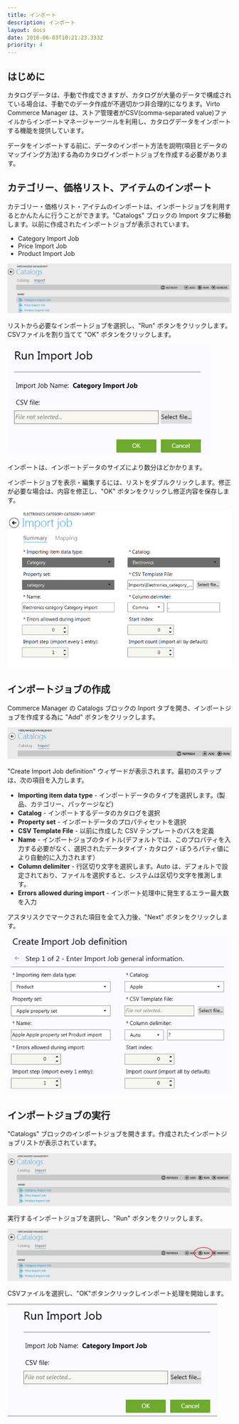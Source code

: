 ```yaml
---
title: インポート
description: インポート
layout: docs
date: 2016-06-03T10:21:23.333Z
priority: 4
---
```

## はじめに

カタログデータは、手動で作成できますが、カタログが大量のデータで構成されている場合は、手動でのデータ作成が不適切かつ非合理的になります。Virto Commerce Manager は、ストア管理者がCSV(comma-separated value)ファイルからインポートマネージャーツールを利用し、カタログデータをインポートする機能を提供しています。

データをインポートする前に、データのインポート方法を説明(項目とデータのマップイング方法)する為のカタログインポートジョブを作成する必要があります。

## カテゴリー、価格リスト、アイテムのインポート

カテゴリー・価格リスト・アイテムのインポートは、インポートジョブを利用するとかんたんに行うことができます。"Catalogs" ブロックの Import タブに移動します。以前に作成されたインポートジョブが表示されています。

* Category Import Job
* Price Import Job
* Product Import Job

<img src="../../../../assets/images/docs/017-list-of-import-jobs.PNG" />

リストから必要なインポートジョブを選択し、"Run" ボタンをクリックします。CSVファイルを割り当てて "OK" ボタンをクリックします。

<img src="../../../../assets/images/docs/018-run-import-job.PNG" />

インポートは、インポートデータのサイズにより数分ほどかかります。

インポートジョブを表示・編集するには、リストをダブルクリックします。修正が必要な場合は、内容を修正し、"OK" ボタンをクリックし修正内容を保存します。

<img src="../../../../assets/images/docs/image2013-10-24 10_51_41.png" />

## インポートジョブの作成

Commerce Manager の Catalogs ブロックの Inport タブを開き、インポートジョブを作成する為に "Add" ボタンをクリックします。

<img src="../../../../assets/images/docs/012-add-button.PNG" />

"Create Import Job definition" ウィザードが表示されます。最初のステップは、次の項目を入力します。

* **Importing item data type** - インポートデータのタイプを選択します。(製品、カテゴリー、パッケージなど)
* **Catalog** - インポートするデータのカタログを選択
* **Property set** - インポートデータのプロパティセットを選択
* **CSV Template File** - 以前に作成した CSV テンプレートのパスを定義
* **Name** - インポートジョブのタイトル(デフォルトでは、このプロパティを入力する必要がなく、選択されたデータタイプ・カタログ・ぽうろパティ値により自動的に入力されます）
* **Column delimiter** - 行区切り文字を選択します。Auto は、デフォルトで設定されており、ファイルを選択すると、システムは区切り文字を推測します。
* **Errors allowed during import** - インポート処理中に発生するエラー最大数を入力

アスタリスクでマークされた項目を全て入力後、"Next" ボタンをクリックします。

<img src="../../../../assets/images/docs/image2013-10-24 10_52_31.png" />

## インポートジョブの実行

"Catalogs" ブロックのインポートジョブを開きます。作成されたインポートジョブリストが表示されています。

<img src="../../../../assets/images/docs/014-import-jobs.PNG" />

実行するインポートジョブを選択し、"Run" ボタンをクリックします。

<img src="../../../../assets/images/docs/015-import-jobs.png" />

CSVファイルを選択し、"OK"ボタンクリックしインポート処理を開始します。

<img src="../../../../assets/images/docs/016-select-csv-file.PNG" />